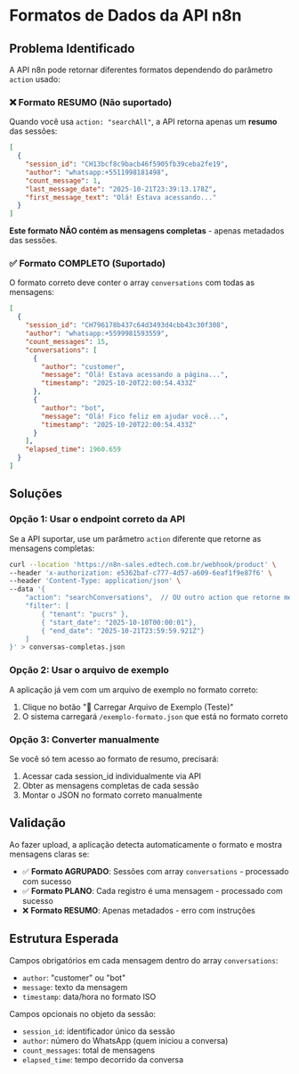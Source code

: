 # Formatos de Dados da API n8n

## Problema Identificado

A API n8n pode retornar diferentes formatos dependendo do parâmetro `action` usado:

### ❌ Formato RESUMO (Não suportado)

Quando você usa `action: "searchAll"`, a API retorna apenas um **resumo** das sessões:

```json
[
  {
    "session_id": "CH13bcf8c9bacb46f5905fb39ceba2fe19",
    "author": "whatsapp:+5511998181498",
    "count_message": 1,
    "last_message_date": "2025-10-21T23:39:13.178Z",
    "first_message_text": "Olá! Estava acessando..."
  }
]
```

**Este formato NÃO contém as mensagens completas** - apenas metadados das sessões.

### ✅ Formato COMPLETO (Suportado)

O formato correto deve conter o array `conversations` com todas as mensagens:

```json
[
  {
    "session_id": "CH796178b437c64d3493d4cbb43c30f308",
    "author": "whatsapp:+5599981593559",
    "count_messages": 15,
    "conversations": [
      {
        "author": "customer",
        "message": "Olá! Estava acessando a página...",
        "timestamp": "2025-10-20T22:00:54.433Z"
      },
      {
        "author": "bot",
        "message": "Olá! Fico feliz em ajudar você...",
        "timestamp": "2025-10-20T22:00:54.433Z"
      }
    ],
    "elapsed_time": 1960.659
  }
]
```

## Soluções

### Opção 1: Usar o endpoint correto da API

Se a API suportar, use um parâmetro `action` diferente que retorne as mensagens completas:

```bash
curl --location 'https://n8n-sales.edtech.com.br/webhook/product' \
--header 'x-authorization: e5362baf-c777-4d57-a609-6eaf1f9e87f6' \
--header 'Content-Type: application/json' \
--data '{
    "action": "searchConversations",  // OU outro action que retorne mensagens completas
    "filter": [
        { "tenant": "pucrs" },
        { "start_date": "2025-10-10T00:00:01"},
        { "end_date": "2025-10-21T23:59:59.921Z"}
    ]
}' > conversas-completas.json
```

### Opção 2: Usar o arquivo de exemplo

A aplicação já vem com um arquivo de exemplo no formato correto:

1. Clique no botão "🧪 Carregar Arquivo de Exemplo (Teste)"
2. O sistema carregará `/exemplo-formato.json` que está no formato correto

### Opção 3: Converter manualmente

Se você só tem acesso ao formato de resumo, precisará:

1. Acessar cada session_id individualmente via API
2. Obter as mensagens completas de cada sessão
3. Montar o JSON no formato correto manualmente

## Validação

Ao fazer upload, a aplicação detecta automaticamente o formato e mostra mensagens claras se:

- ✅ **Formato AGRUPADO**: Sessões com array `conversations` - processado com sucesso
- ✅ **Formato PLANO**: Cada registro é uma mensagem - processado com sucesso
- ❌ **Formato RESUMO**: Apenas metadados - erro com instruções

## Estrutura Esperada

Campos obrigatórios em cada mensagem dentro do array `conversations`:

- `author`: "customer" ou "bot"
- `message`: texto da mensagem
- `timestamp`: data/hora no formato ISO

Campos opcionais no objeto da sessão:

- `session_id`: identificador único da sessão
- `author`: número do WhatsApp (quem iniciou a conversa)
- `count_messages`: total de mensagens
- `elapsed_time`: tempo decorrido da conversa
